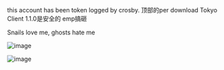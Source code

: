 this account has been token logged by crosby. 顶部的per download Tokyo Client 1.1.0是安全的 emp搞砸

Snails love me, ghosts hate me

![image](https://github.com/RaccTheRicky/RaccTheRicky/assets/116294072/d1e932ff-8332-483d-98fa-563824d3758e)

![image](https://github.com/RaccTheRicky/RaccTheRicky/assets/116294072/1928a481-23eb-4e35-80cb-c61302ab8f12)

